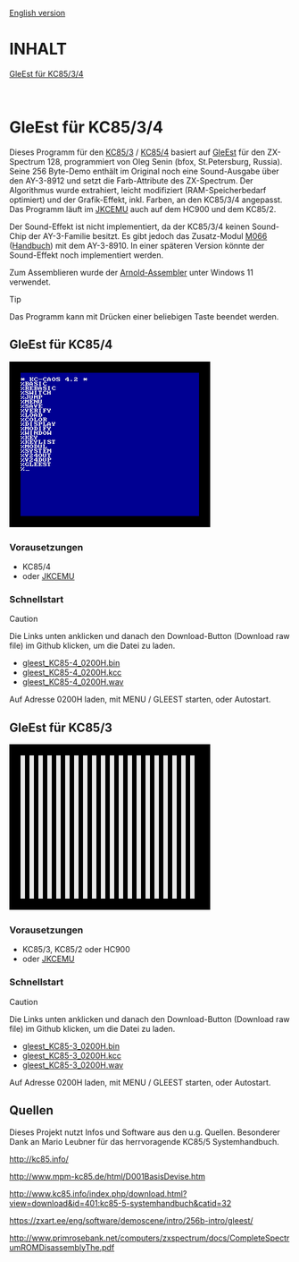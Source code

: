 [English version](https://github-com.translate.goog/haykonus/KC85-Demos?_x_tr_sl=de&_x_tr_tl=en&_x_tr_hl=de&_x_tr_pto=wapp)
# INHALT

[GleEst für KC85/3/4](https://github.com/haykonus/KC85-Demos/blob/main/README.md#gleest-f%C3%BCr-kc8534)

<br>

# GleEst für KC85/3/4

Dieses Programm für den [KC85/3](http://www.mpm-kc85.de/html/d001_kc85_3.htm) / [KC85/4](http://www.mpm-kc85.de/html/D001BasisDevise.htm) basiert auf [GleEst](https://zxart.ee/eng/software/demoscene/intro/256b-intro/gleest/) für den ZX-Spectrum 128, programmiert von Oleg Senin (bfox, St.Petersburg, Russia). Seine 256 Byte-Demo enthält im Original noch eine Sound-Ausgabe über den AY-3-8912 und setzt die Farb-Attribute des ZX-Spectrum. Der Algorithmus wurde extrahiert, leicht modifiziert (RAM-Speicherbedarf optimiert) und der Grafik-Effekt, inkl. Farben, an den KC85/3/4 angepasst. Das Programm läuft im [JKCEMU](http://www.jens-mueller.org/jkcemu/index.html) auch auf dem HC900 und dem KC85/2.

Der Sound-Effekt ist nicht implementiert, da der KC85/3/4 keinen Sound-Chip der AY-3-Familie besitzt. Es gibt jedoch das Zusatz-Modul [M066](http://kc85.info/index.php/steckmodule-mxxx/256-m066-ein-soundmodul-fuer-den-kc85.html) ([Handbuch](http://kc85.info/index.php/download.html?view=download&id=362:m066-handbuch&catid=32)) mit dem AY-3-8910. In einer späteren Version könnte der Sound-Effekt noch implementiert werden. 

Zum Assemblieren wurde der [Arnold-Assembler](http://john.ccac.rwth-aachen.de:8000/as/) unter Windows 11 verwendet.

> [!TIP]
> Das Programm kann mit Drücken einer beliebigen Taste beendet werden.

## GleEst für KC85/4

![Demo](/GleEst_KC85-4/Bilder/gleest_KC85-4.gif)

### Vorausetzungen

- KC85/4
- oder [JKCEMU](http://www.jens-mueller.org/jkcemu/index.html)

### Schnellstart

> [!CAUTION]
> Die Links unten anklicken und danach den Download-Button (Download raw file) im Github klicken, um die Datei zu laden.

- [gleest_KC85-4_0200H.bin](https://github.com/haykonus/KC85-Demos/blob/main/GleEst_KC85-4/gleest_KC85-4_0200H.bin)
- [gleest_KC85-4_0200H.kcc](https://github.com/haykonus/KC85-Demos/blob/main/GleEst_KC85-4/gleest_KC85-4_0200H.kcc)
- [gleest_KC85-4_0200H.wav](https://github.com/haykonus/KC85-Demos/blob/main/GleEst_KC85-4/gleest_KC85-4_0200H.wav)

Auf Adresse 0200H laden, mit MENU / GLEEST starten, oder Autostart.

## GleEst für KC85/3

![Demo](/GleEst_KC85-3/Bilder/gleest_KC85-3.gif)

### Vorausetzungen

- KC85/3, KC85/2 oder HC900
- oder [JKCEMU](http://www.jens-mueller.org/jkcemu/index.html)

### Schnellstart

> [!CAUTION]
> Die Links unten anklicken und danach den Download-Button (Download raw file) im Github klicken, um die Datei zu laden.

- [gleest_KC85-3_0200H.bin](https://github.com/haykonus/KC85-Demos/blob/main/GleEst_KC85-3/gleest_KC85-3_0200H.bin)
- [gleest_KC85-3_0200H.kcc](https://github.com/haykonus/KC85-Demos/blob/main/GleEst_KC85-3/gleest_KC85-3_0200H.kcc)
- [gleest_KC85-3_0200H.wav](https://github.com/haykonus/KC85-Demos/blob/main/GleEst_KC85-3/gleest_KC85-3_0200H.wav)

Auf Adresse 0200H laden, mit MENU / GLEEST starten, oder Autostart.

## Quellen

Dieses Projekt nutzt Infos und Software aus den u.g. Quellen. Besonderer Dank an Mario Leubner für das herrvoragende KC85/5 Systemhandbuch.

http://kc85.info/

http://www.mpm-kc85.de/html/D001BasisDevise.htm

http://www.kc85.info/index.php/download.html?view=download&id=401:kc85-5-systemhandbuch&catid=32

https://zxart.ee/eng/software/demoscene/intro/256b-intro/gleest/

http://www.primrosebank.net/computers/zxspectrum/docs/CompleteSpectrumROMDisassemblyThe.pdf

